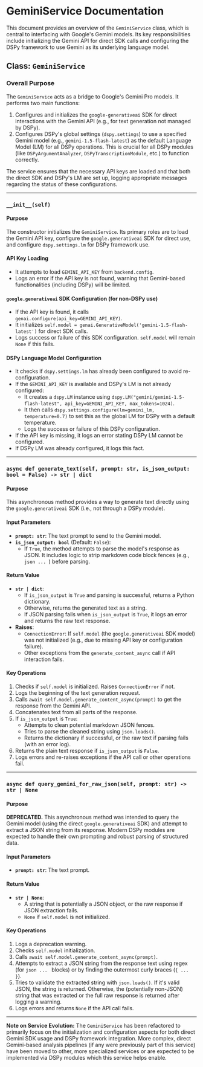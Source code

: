 # GeminiService Documentation

This document provides an overview of the `GeminiService` class, which is central to interfacing with Google's Gemini models. Its key responsibilities include initializing the Gemini API for direct SDK calls and configuring the DSPy framework to use Gemini as its underlying language model.

## Class: `GeminiService`

### Overall Purpose
The `GeminiService` acts as a bridge to Google's Gemini Pro models. It performs two main functions:
1.  Configures and initializes the `google-generativeai` SDK for direct interactions with the Gemini API (e.g., for text generation not managed by DSPy).
2.  Configures DSPy's global settings (`dspy.settings`) to use a specified Gemini model (e.g., `gemini-1.5-flash-latest`) as the default Language Model (LM) for all DSPy operations. This is crucial for all DSPy modules (like `DSPyArgumentAnalyzer`, `DSPyTranscriptionModule`, etc.) to function correctly.

The service ensures that the necessary API keys are loaded and that both the direct SDK and DSPy's LM are set up, logging appropriate messages regarding the status of these configurations.

---

### `__init__(self)`

#### Purpose
The constructor initializes the `GeminiService`. Its primary roles are to load the Gemini API key, configure the `google.generativeai` SDK for direct use, and configure `dspy.settings.lm` for DSPy framework use.

#### API Key Loading
*   It attempts to load `GEMINI_API_KEY` from `backend.config`.
*   Logs an error if the API key is not found, warning that Gemini-based functionalities (including DSPy) will be limited.

#### `google.generativeai` SDK Configuration (for non-DSPy use)
*   If the API key is found, it calls `genai.configure(api_key=GEMINI_API_KEY)`.
*   It initializes `self.model = genai.GenerativeModel('gemini-1.5-flash-latest')` for direct SDK calls.
*   Logs success or failure of this SDK configuration. `self.model` will remain `None` if this fails.

#### DSPy Language Model Configuration
*   It checks if `dspy.settings.lm` has already been configured to avoid re-configuration.
*   If the `GEMINI_API_KEY` is available and DSPy's LM is not already configured:
    *   It creates a `dspy.LM` instance using `dspy.LM("gemini/gemini-1.5-flash-latest", api_key=GEMINI_API_KEY, max_tokens=1024)`.
    *   It then calls `dspy.settings.configure(lm=gemini_lm, temperature=0.7)` to set this as the global LM for DSPy with a default temperature.
    *   Logs the success or failure of this DSPy configuration.
*   If the API key is missing, it logs an error stating DSPy LM cannot be configured.
*   If DSPy LM was already configured, it logs this fact.

---

### `async def generate_text(self, prompt: str, is_json_output: bool = False) -> str | dict`

#### Purpose
This asynchronous method provides a way to generate text directly using the `google.generativeai` SDK (i.e., not through a DSPy module).

#### Input Parameters
*   **`prompt: str`**: The text prompt to send to the Gemini model.
*   **`is_json_output: bool`** (Default: `False`):
    *   If `True`, the method attempts to parse the model's response as JSON. It includes logic to strip markdown code block fences (e.g., ```json ... ```) before parsing.

#### Return Value
*   **`str | dict`**:
    *   If `is_json_output` is `True` and parsing is successful, returns a Python dictionary.
    *   Otherwise, returns the generated text as a string.
    *   If JSON parsing fails when `is_json_output` is `True`, it logs an error and returns the raw text response.
*   **Raises**:
    *   `ConnectionError`: If `self.model` (the `google.generativeai` SDK model) was not initialized (e.g., due to missing API key or configuration failure).
    *   Other exceptions from the `generate_content_async` call if API interaction fails.

#### Key Operations
1.  Checks if `self.model` is initialized. Raises `ConnectionError` if not.
2.  Logs the beginning of the text generation request.
3.  Calls `await self.model.generate_content_async(prompt)` to get the response from the Gemini API.
4.  Concatenates text from all parts of the response.
5.  If `is_json_output` is `True`:
    *   Attempts to clean potential markdown JSON fences.
    *   Tries to parse the cleaned string using `json.loads()`.
    *   Returns the dictionary if successful, or the raw text if parsing fails (with an error log).
6.  Returns the plain text response if `is_json_output` is `False`.
7.  Logs errors and re-raises exceptions if the API call or other operations fail.

---

### `async def query_gemini_for_raw_json(self, prompt: str) -> str | None`

#### Purpose
**DEPRECATED.** This asynchronous method was intended to query the Gemini model (using the direct `google.generativeai` SDK) and attempt to extract a JSON string from its response. Modern DSPy modules are expected to handle their own prompting and robust parsing of structured data.

#### Input Parameters
*   **`prompt: str`**: The text prompt.

#### Return Value
*   **`str | None`**:
    *   A string that is potentially a JSON object, or the raw response if JSON extraction fails.
    *   `None` if `self.model` is not initialized.

#### Key Operations
1.  Logs a deprecation warning.
2.  Checks `self.model` initialization.
3.  Calls `await self.model.generate_content_async(prompt)`.
4.  Attempts to extract a JSON string from the response text using regex (for ```json ... ``` blocks) or by finding the outermost curly braces (`{ ... }`).
5.  Tries to validate the extracted string with `json.loads()`. If it's valid JSON, the string is returned. Otherwise, the (potentially non-JSON) string that was extracted or the full raw response is returned after logging a warning.
6.  Logs errors and returns `None` if the API call fails.

---

**Note on Service Evolution:**
The `GeminiService` has been refactored to primarily focus on the initialization and configuration aspects for both direct Gemini SDK usage and DSPy framework integration. More complex, direct Gemini-based analysis pipelines (if any were previously part of this service) have been moved to other, more specialized services or are expected to be implemented via DSPy modules which this service helps enable.
